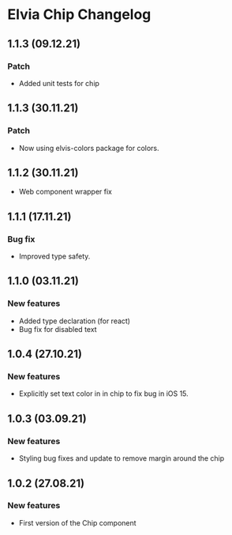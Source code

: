 # Elvia Chip Changelog

## 1.1.3 (09.12.21)

### Patch

- Added unit tests for chip

## 1.1.3 (30.11.21)

### Patch

- Now using elvis-colors package for colors.

## 1.1.2 (30.11.21)

- Web component wrapper fix

## 1.1.1 (17.11.21)

### Bug fix

- Improved type safety.

## 1.1.0 (03.11.21)

### New features

- Added type declaration (for react)
- Bug fix for disabled text

## 1.0.4 (27.10.21)

### New features

- Explicitly set text color in in chip to fix bug in iOS 15.

## 1.0.3 (03.09.21)

### New features

- Styling bug fixes and update to remove margin around the chip

## 1.0.2 (27.08.21)

### New features

- First version of the Chip component
